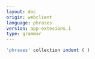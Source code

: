 ```yaml
---
layout: doc
origin: webclient
language: phrases
version: app-extesions.1
type: grammar
---
```



```js
'phrases' collection indent ( )
```
```
